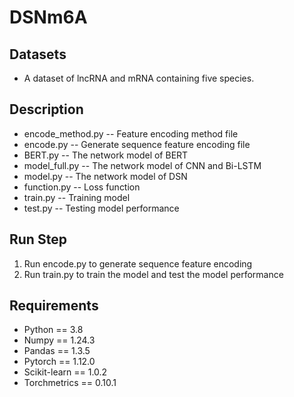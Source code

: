 # DSNm6A
## Datasets
 - A dataset of lncRNA and mRNA containing five species.
## Description
 - encode_method.py -- Feature encoding method file
 - encode.py -- Generate sequence feature encoding file
 - BERT.py -- The network model of BERT
 - model_full.py -- The network model of CNN and Bi-LSTM
 - model.py -- The network model of DSN
 - function.py -- Loss function
 - train.py -- Training model
 - test.py -- Testing model performance
## Run Step
1. Run encode.py to generate sequence feature encoding
2. Run train.py to train the model and test the model performance
## Requirements
 - Python == 3.8
 - Numpy == 1.24.3
 - Pandas == 1.3.5
 - Pytorch == 1.12.0
 - Scikit-learn == 1.0.2
 - Torchmetrics == 0.10.1
